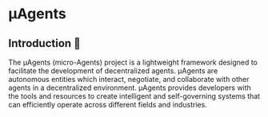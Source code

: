# μAgents

## Introduction 🚀

The μAgents (micro-Agents) project is a lightweight framework designed to facilitate the development of decentralized agents. μAgents are autonomous entities which interact, negotiate, and collaborate with other agents in a decentralized environment. μAgents provides developers with the tools and resources to create intelligent and self-governing systems that can efficiently operate across different fields and industries.
